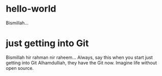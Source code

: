 # hello-world

Bismillah... 

just getting into Git
=======
Bismillah hir rahman nir raheem... 
Always, say this when you start
just getting into Git
Alhamdulliah, they have the Git now.
Imagine life without open source.
